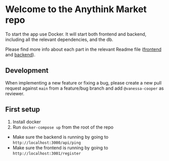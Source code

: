 # Welcome to the Anythink Market repo

To start the app use Docker. It will start both frontend and backend, including all the relevant dependencies, and the db.

Please find more info about each part in the relevant Readme file ([frontend](frontend/readme.md) and [backend](backend/README.md)).

## Development

When implementing a new feature or fixing a bug, please create a new pull request against `main` from a feature/bug branch and add `@vanessa-cooper` as reviewer.

## First setup

1. Install docker
2. Run `docker-compose up` from the root of the repo

- Make sure the backend is running by going to `http://localhost:3000/api/ping`
- Make sure the frontend is running by going to `http://localhost:3001/register`
